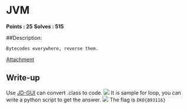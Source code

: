 # JVM

**Points : 25**
**Solves : 515**


##Description:

	Bytecodes everywhere, reverse them.

[Attachment](rev25_3100aa76fca4432f.zip)

## Write-up
Use [JD-GUI](http://jd.benow.ca/) can convert .class to code.
![](http://i.imgur.com/XcVbgB5.jpg)
It is sample for loop, you can write a python script to get the answer.
![](http://i.imgur.com/4qFd2HP.jpg)
The flag is `EKO{893116}`